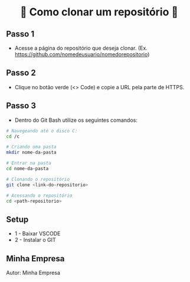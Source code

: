 <h1 align="center">📃 Como clonar um repositório 📃</h1>

## Passo 1
- Acesse a página do repositório que deseja clonar. (Ex. https://github.com/nomedeusuario/nomedorepositorio)

## Passo 2
- Clique no botão verde (<> Code) e copie a URL pela parte de HTTPS.

## Passo 3
- Dentro do Git Bash utilize os seguintes comandos:
```bash
# Navegeando até o disco C:
cd /c

# Criando uma pasta
mkdir nome-da-pasta

# Entrar na pasta
cd nome-da-pasta

# Clonando o repositório
git clone <link-do-repositorio>

# Acessando o repositório
cd <path-repositorio>
```

## Setup

- 1 - Baixar VSCODE
- 2 - Instalar o GIT

## Minha Empresa

Autor: Minha Empresa
